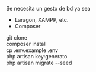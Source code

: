 Se necesita un gesto de bd ya sea 
- Laragon, XAMPP, etc.
- Composer


git clone <br>
composer install  <br>
cp .env.example .env  <br>
php artisan key:generato  <br>
php artisan migrate --seed  <br>
